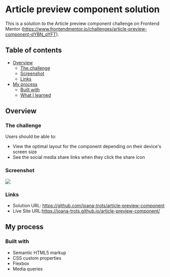 # Article preview component solution

This is a solution to the Article preview component challenge on Frontend Mentor (https://www.frontendmentor.io/challenges/article-preview-component-dYBN_pYFT). 

## Table of contents

- [Overview](#overview)
  - [The challenge](#the-challenge)
  - [Screenshot](#screenshot)
  - [Links](#links)
- [My process](#my-process)
  - [Built with](#built-with)
  - [What I learned](#what-i-learned)


## Overview

### The challenge

Users should be able to:

- View the optimal layout for the component depending on their device's screen size
- See the social media share links when they click the share icon

### Screenshot

![](./screenshot.jpg)


### Links

- Solution URL: https://github.com/joana-trots/article-preview-component
- Live Site URL:https://joana-trots.github.io/article-preview-component/ 

## My process

### Built with

- Semantic HTML5 markup
- CSS custom properties
- Flexbox
- Media queries